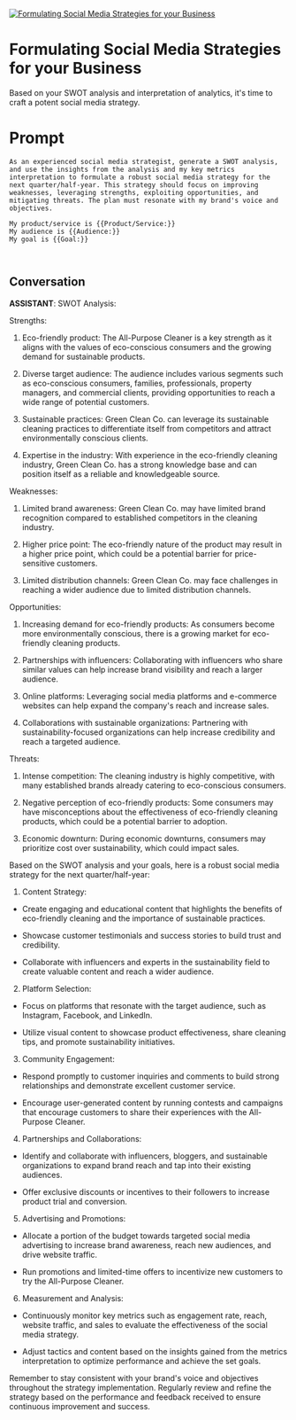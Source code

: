 
[![Formulating Social Media Strategies for your Business](https://flow-prompt-covers.s3.us-west-1.amazonaws.com/icon/vintage/vint_5.png)]()
# Formulating Social Media Strategies for your Business 
Based on your SWOT analysis and interpretation of analytics, it's time to craft a potent social media strategy. 

# Prompt

```
As an experienced social media strategist, generate a SWOT analysis, and use the insights from the analysis and my key metrics interpretation to formulate a robust social media strategy for the next quarter/half-year. This strategy should focus on improving weaknesses, leveraging strengths, exploiting opportunities, and mitigating threats. The plan must resonate with my brand's voice and objectives.

My product/service is {{Product/Service:}} 
My audience is {{Audience:}}
My goal is {{Goal:}}



```

## Conversation

**ASSISTANT**: SWOT Analysis:



Strengths:

1. Eco-friendly product: The All-Purpose Cleaner is a key strength as it aligns with the values of eco-conscious consumers and the growing demand for sustainable products.

2. Diverse target audience: The audience includes various segments such as eco-conscious consumers, families, professionals, property managers, and commercial clients, providing opportunities to reach a wide range of potential customers.

3. Sustainable practices: Green Clean Co. can leverage its sustainable cleaning practices to differentiate itself from competitors and attract environmentally conscious clients.

4. Expertise in the industry: With experience in the eco-friendly cleaning industry, Green Clean Co. has a strong knowledge base and can position itself as a reliable and knowledgeable source.



Weaknesses:

1. Limited brand awareness: Green Clean Co. may have limited brand recognition compared to established competitors in the cleaning industry.

2. Higher price point: The eco-friendly nature of the product may result in a higher price point, which could be a potential barrier for price-sensitive customers.

3. Limited distribution channels: Green Clean Co. may face challenges in reaching a wider audience due to limited distribution channels.



Opportunities:

1. Increasing demand for eco-friendly products: As consumers become more environmentally conscious, there is a growing market for eco-friendly cleaning products.

2. Partnerships with influencers: Collaborating with influencers who share similar values can help increase brand visibility and reach a larger audience.

3. Online platforms: Leveraging social media platforms and e-commerce websites can help expand the company's reach and increase sales.

4. Collaborations with sustainable organizations: Partnering with sustainability-focused organizations can help increase credibility and reach a targeted audience.



Threats:

1. Intense competition: The cleaning industry is highly competitive, with many established brands already catering to eco-conscious consumers.

2. Negative perception of eco-friendly products: Some consumers may have misconceptions about the effectiveness of eco-friendly cleaning products, which could be a potential barrier to adoption.

3. Economic downturn: During economic downturns, consumers may prioritize cost over sustainability, which could impact sales.



Based on the SWOT analysis and your goals, here is a robust social media strategy for the next quarter/half-year:



1. Content Strategy:

- Create engaging and educational content that highlights the benefits of eco-friendly cleaning and the importance of sustainable practices.

- Showcase customer testimonials and success stories to build trust and credibility.

- Collaborate with influencers and experts in the sustainability field to create valuable content and reach a wider audience.



2. Platform Selection:

- Focus on platforms that resonate with the target audience, such as Instagram, Facebook, and LinkedIn.

- Utilize visual content to showcase product effectiveness, share cleaning tips, and promote sustainability initiatives.



3. Community Engagement:

- Respond promptly to customer inquiries and comments to build strong relationships and demonstrate excellent customer service.

- Encourage user-generated content by running contests and campaigns that encourage customers to share their experiences with the All-Purpose Cleaner.



4. Partnerships and Collaborations:

- Identify and collaborate with influencers, bloggers, and sustainable organizations to expand brand reach and tap into their existing audiences.

- Offer exclusive discounts or incentives to their followers to increase product trial and conversion.



5. Advertising and Promotions:

- Allocate a portion of the budget towards targeted social media advertising to increase brand awareness, reach new audiences, and drive website traffic.

- Run promotions and limited-time offers to incentivize new customers to try the All-Purpose Cleaner.



6. Measurement and Analysis:

- Continuously monitor key metrics such as engagement rate, reach, website traffic, and sales to evaluate the effectiveness of the social media strategy.

- Adjust tactics and content based on the insights gained from the metrics interpretation to optimize performance and achieve the set goals.



Remember to stay consistent with your brand's voice and objectives throughout the strategy implementation. Regularly review and refine the strategy based on the performance and feedback received to ensure continuous improvement and success.


